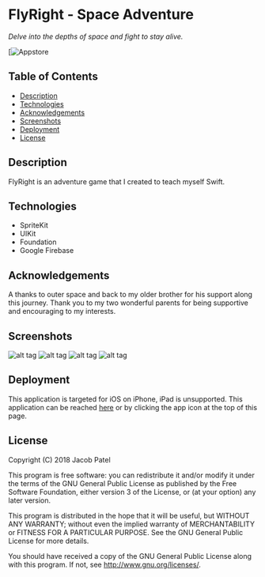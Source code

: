 # FlyRight - Space Adventure 

*Delve into the depths of space and fight to stay alive.* 

[![Appstore](https://github.com/jacobseanpatel/FlyRight/blob/master/FlyRight/Assets.xcassets/AppIcon.appiconset/Icon-App-60x60%403x.png)

## Table of Contents
- [Description](#description)
- [Technologies](#technologies)
- [Acknowledgements](#acknowledgements)
- [Screenshots](#screenshots)
- [Deployment](#deployment)
- [License](#license)

## Description

FlyRight is an adventure game that I created to teach myself Swift.

## Technologies

* SpriteKit
* UIKit
* Foundation
* Google Firebase

## Acknowledgements

A thanks to outer space and back to my older brother for his support along this journey. Thank you to my two wonderful parents for being supportive and encouraging to my interests. 

## Screenshots

![alt tag](https://github.com/jacobseanpatel/FlyRight/blob/master/Screenshots/Menu.png "Fly around the menu.")
![alt tag](https://github.com/jacobseanpatel/FlyRight/blob/master/Screenshots/Game.png "Carefully maneuver around asteroids.")
![alt tag](https://github.com/jacobseanpatel/FlyRight/blob/master/Screenshots/GameOver.png "Avoid a deadly crash.")
![alt tag](https://github.com/jacobseanpatel/FlyRight/blob/master/Screenshots/Records.png "Compete against your friends!")

## Deployment

This application is targeted for iOS on iPhone, iPad is unsupported. This application can be reached [here](https://appstoreprofile) or by clicking the app icon at the top of this page.

## License

 Copyright (C) 2018 Jacob Patel

 This program is free software: you can redistribute it and/or modify
 it under the terms of the GNU General Public License as published by
 the Free Software Foundation, either version 3 of the License, or
 (at your option) any later version.

 This program is distributed in the hope that it will be useful,
 but WITHOUT ANY WARRANTY; without even the implied warranty of
 MERCHANTABILITY or FITNESS FOR A PARTICULAR PURPOSE.  See the
 GNU General Public License for more details.

 You should have received a copy of the GNU General Public License
 along with this program.  If not, see <http://www.gnu.org/licenses/>.
